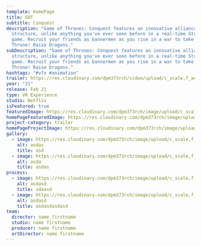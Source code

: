 ```yaml
---
template: HomePage
title: GOT
subtitle: Conquest
description: "Game of Thrones: Conquest features an innovative alliance
  structure, unlike anything you've ever seen before in a real-time Strategy RPG
  game. Recruit your friends as bannermen as you rise in a war to take The Iron
  Throne! Raise Dragons."
subDescription: "Game of Thrones: Conquest features an innovative alliance
  structure, unlike anything you've ever seen before in a real-time Strategy RPG
  game. Recruit your friends as bannermen as you rise in a war to take The Iron
  Throne! Raise Dragons."
hashtags: "#vfx #animation"
trailer: https://res.cloudinary.com/dpm373rch/video/upload/c_scale,f_auto,q_auto,w_auto/v1612339747/898104290_uhxxtk.mp4
year: "21"
release: Feb 21
type: VR Experience
studio: Netflix
isFeatured: true
featuredImage: https://res.cloudinary.com/dpm373rch/image/upload/c_scale,f_auto,q_auto,w_auto/v1611930246/222_zfq8qk.png
homePageFeaturedImage: https://res.cloudinary.com/dpm373rch/image/upload/c_scale,f_auto,q_auto,w_auto/v1611929886/sample.jpg
project-category: trailer
homePageProjectImage: https://res.cloudinary.com/dpm373rch/image/upload/c_scale,f_auto,q_auto,w_auto/v1611929894/samples/bike.jpg
gallery:
  - image: https://res.cloudinary.com/dpm373rch/image/upload/c_scale,f_auto,q_auto,w_auto/v1611929887/samples/cloudinary-logo-vector.svg
    alt: asdas
    title: asd
  - image: https://res.cloudinary.com/dpm373rch/image/upload/c_scale,f_auto,q_auto,w_auto/v1611929899/samples/cloudinary-group.jpg
    alt: asda
    title: asdas
process:
  - image: https://res.cloudinary.com/dpm373rch/image/upload/c_scale,f_auto,q_auto,w_auto/v1611929886/samples/cloudinary-icon.png
    alt: asdasd
    title: sdaasd
  - image: https://res.cloudinary.com/dpm373rch/image/upload/c_scale,f_auto,q_auto,w_auto/v1611929886/samples/cloudinary-icon.png
    alt: asdasd
    title: asdasdasdasd
team:
  director: name firstname
  studio: name firstname
  producer: name firstname
  artDirector: name firstname
---
```

